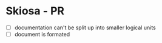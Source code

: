 # Skiosa - PR
- [ ] documentation can't be split up into smaller logical units
- [ ] document is formated